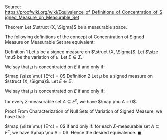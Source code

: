 # 

Source: https://proofwiki.org/wiki/Equivalence_of_Definitions_of_Concentration_of_Signed_Measure_on_Measurable_Set



Theorem
Let $\struct {X, \Sigma}$ be a measurable space.

The following definitions of the concept of Concentration of Signed Measure on Measurable Set are equivalent:

Definition 1
Let $\mu$ be a signed measure on $\struct {X, \Sigma}$. 
Let $\size \mu$ be the variation of $\mu$. 
Let $E \in \Sigma$.

We say that $\mu$ is concentrated on $E$ if and only if:

$\map {\size \mu} {E^c} = 0$
Definition 2
Let $\mu$ be a signed measure on $\struct {X, \Sigma}$. 
Let $E \in \Sigma$.

We say that $\mu$ is concentrated on $E$ if and only if:

for every $\Sigma$-measurable set $A \subseteq E^c$, we have $\map \mu A = 0$.


Proof
From Characterization of Null Sets of Variation of Signed Measure, we have that: 

$\map {\size \mu} {E^c} = 0$ if and only if:
for each $\Sigma$-measurable set $A \subseteq E^c$, we have $\map \mu A = 0$.
Hence the desired equivalence. 
$\blacksquare$





